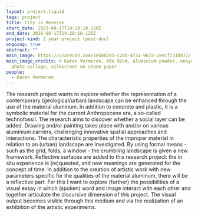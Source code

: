 ```yaml
---
layout: project.liquid
tags: project
title: City in Reverse
start_date: 2023-09-17T14:28:10.120Z
end_date: 2026-08-17T14:28:10.126Z
project-kind: 2 year project (post-doc)
ongoing: true
abstract: ""
main_image: https://ucarecdn.com/1e50d293-c26b-4731-9672-2ee1f731b877/
main_image_credits: © Karen Vermeren, 66x 92cm, aluminium powder, encyclopaedia
  photo collage, silkscreen on stone paper
people:
  - Karen Vermeren
---
```

The research project wants to explore whether the representation of a contemporary (geological/urban) landscape can be enhanced through the use of the material aluminum. In addition to concrete and plastic, it is a symbolic material for the current Anthropocene era, a so-called technofossil. The research aims to discover whether a social layer can be added.
Drawing and/or painting takes place with and/or on various aluminium carriers, challenging innovative spatial approaches and interactions. The characteristic properties of the improper material in relation to an (urban) landscape are investigated. By using formal means - such as the grid, folds, a window - the crumbling landscape is given a new framework. Reflective surfaces are added to this research project: the in situ experience is (re)quested, and new meanings are generated for the concept of time.
In addition to the creation of artistic work with new parameters specific for the qualities of the material aluminum, there will be a reflective part. For this I want to explore (further) the possibilities of a visual essay in which (spoken) word and image interact with each other and together articulate the discursive dimension of this project. The visual output becomes visible through this medium and via the realization of an exhibition of the artistic experiments.